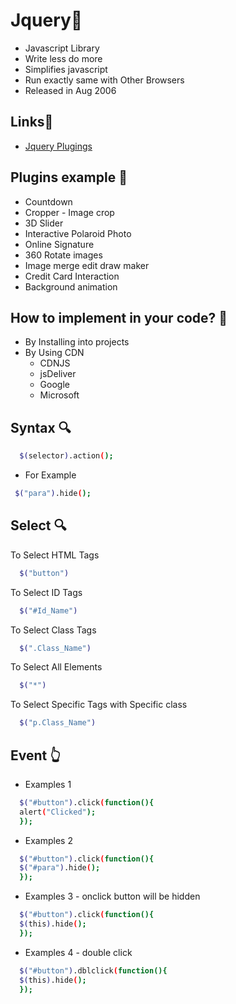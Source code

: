 
# Jquery🚀

- Javascript Library
- Write less do more
- Simplifies javascript 
- Run exactly same with Other Browsers
- Released in Aug 2006


## Links🔗

 - [Jquery Plugings](https://plugins.jquery.com/)
 
## Plugins example 👾

 - Countdown
 - Cropper - Image crop
 - 3D Slider
 - Interactive Polaroid Photo
 - Online Signature
 - 360 Rotate images
 - Image merge edit draw maker
 - Credit Card Interaction
 - Background animation
 
## How to implement in your code? 🤔

- By Installing into projects
- By Using CDN
   - CDNJS
   - jsDeliver
   - Google
   - Microsoft


## Syntax 🔍


```bash
  $(selector).action();
```
- For Example
 ```bash
  $("para").hide();
```


## Select 🔍

To Select HTML Tags

```bash
  $("button")
```
To Select ID Tags

```bash
  $("#Id_Name")
```
To Select Class Tags

```bash
  $(".Class_Name")
```
To Select All Elements

```bash
  $("*")
```
To Select Specific Tags with Specific class

```bash
  $("p.Class_Name")
```


## Event 👆

- Examples 1

```bash
  $("#button").click(function(){
  alert("Clicked");
  });
```
- Examples 2

```bash
  $("#button").click(function(){
  $("#para").hide();
  });
```
- Examples 3 - onclick button will be hidden

```bash
  $("#button").click(function(){
  $(this).hide();
  });
```
- Examples 4 - double click

```bash
  $("#button").dblclick(function(){
  $(this).hide();
  });
```

